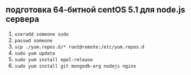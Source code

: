 ## подготовка 64-битной centOS 5.1 для node.js сервера

1. `useradd someone sudo`
2. `passwd someone`
3. `scp ./yum.repos.d/* root@remote:/etc/yum.repos.d`
4. `sudo yum update`
5. `sudo yum install epel-release`
6. `sudo yum install git mongodb-org nodejs nginx`
